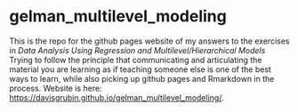 # gelman_multilevel_modeling
This is the repo for the github pages website of my answers to the exercises in <i>Data Analysis Using Regression and Multilevel/Hierarchical Models</i> Trying to follow the principle that communicating and articulating the material you are learning as if teaching someone else is one of the best ways to learn, while also picking up github pages and Rmarkdown in the process. Website is here: https://davisgrubin.github.io/gelman_multilevel_modeling/.
